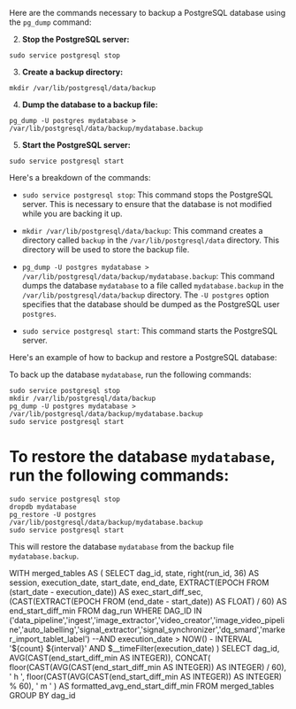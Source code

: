 
Here are the commands necessary to backup a PostgreSQL database using the `pg_dump` command:

2. **Stop the PostgreSQL server:**

```
sudo service postgresql stop
```

3. **Create a backup directory:**

```
mkdir /var/lib/postgresql/data/backup
```

4. **Dump the database to a backup file:**

```
pg_dump -U postgres mydatabase > /var/lib/postgresql/data/backup/mydatabase.backup
```

5. **Start the PostgreSQL server:**

```
sudo service postgresql start
```

Here's a breakdown of the commands:

- `sudo service postgresql stop`: This command stops the PostgreSQL server. This is necessary to ensure that the database is not modified while you are backing it up.
    
- `mkdir /var/lib/postgresql/data/backup`: This command creates a directory called `backup` in the `/var/lib/postgresql/data` directory. This directory will be used to store the backup file.
    
- `pg_dump -U postgres mydatabase > /var/lib/postgresql/data/backup/mydatabase.backup`: This command dumps the database `mydatabase` to a file called `mydatabase.backup` in the `/var/lib/postgresql/data/backup` directory. The `-U postgres` option specifies that the database should be dumped as the PostgreSQL user `postgres`.
    
- `sudo service postgresql start`: This command starts the PostgreSQL server.
    

Here's an example of how to backup and restore a PostgreSQL database:

To back up the database `mydatabase`, run the following commands:

```
sudo service postgresql stop
mkdir /var/lib/postgresql/data/backup
pg_dump -U postgres mydatabase > /var/lib/postgresql/data/backup/mydatabase.backup
sudo service postgresql start
```

# To restore the database `mydatabase`, run the following commands:

```
sudo service postgresql stop
dropdb mydatabase
pg_restore -U postgres /var/lib/postgresql/data/backup/mydatabase.backup
sudo service postgresql start
```

This will restore the database `mydatabase` from the backup file `mydatabase.backup`.

WITH merged_tables AS (
  SELECT 
    dag_id, 
    state, 
    right(run_id, 36) AS session, 
    execution_date, 
    start_date, 
    end_date,
    EXTRACT(EPOCH FROM (start_date - execution_date)) AS exec_start_diff_sec,
    (CAST(EXTRACT(EPOCH FROM (end_date - start_date)) AS FLOAT) / 60) AS end_start_diff_min
  FROM dag_run
  WHERE DAG_ID IN ('data_pipeline','ingest','image_extractor','video_creator','image_video_pipeline','auto_labelling','signal_extractor','signal_synchronizer','dq_smard','marker_import_tablet_label')
    --AND execution_date > NOW() - INTERVAL '${count} ${interval}'
    AND $__timeFilter(execution_date) 
)
SELECT 
  dag_id, 
  AVG(CAST(end_start_diff_min AS INTEGER)),
  CONCAT(
    floor(CAST(AVG(CAST(end_start_diff_min AS INTEGER)) AS INTEGER) / 60), ' h ',
    floor(CAST(AVG(CAST(end_start_diff_min AS INTEGER)) AS INTEGER) % 60), ' m '
  ) AS formatted_avg_end_start_diff_min
FROM merged_tables
GROUP BY dag_id